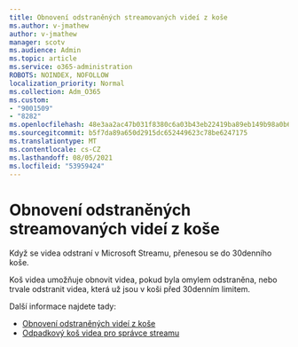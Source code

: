 ```yaml
---
title: Obnovení odstraněných streamovaných videí z koše
ms.author: v-jmathew
author: v-jmathew
manager: scotv
ms.audience: Admin
ms.topic: article
ms.service: o365-administration
ROBOTS: NOINDEX, NOFOLLOW
localization_priority: Normal
ms.collection: Adm_O365
ms.custom:
- "9001509"
- "8282"
ms.openlocfilehash: 48e3aa2ac47b031f8380c6a03b43eb22419ba89eb149b98a0b63b71f3713ca0c
ms.sourcegitcommit: b5f7da89a650d2915dc652449623c78be6247175
ms.translationtype: MT
ms.contentlocale: cs-CZ
ms.lasthandoff: 08/05/2021
ms.locfileid: "53959424"
---
```

# <a name="recover-your-deleted-stream-videos-from-the-recycle-bin"></a>Obnovení odstraněných streamovaných videí z koše

Když se videa odstraní v Microsoft Streamu, přenesou se do 30denního koše.

Koš videa umožňuje obnovit videa, pokud byla omylem odstraněna, nebo trvale odstranit videa, která už jsou v koši před 30denním limitem.

Další informace najdete tady:

- [Obnovení odstraněných videí z koše](https://docs.microsoft.com/stream/portal-my-recycle-bin)
- [Odpadkový koš videa pro správce streamu](https://docs.microsoft.com/stream/admin-recycle-bin)
